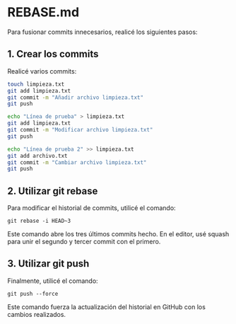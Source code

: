 # REBASE.md

Para fusionar commits innecesarios, realicé los siguientes pasos:

## 1. Crear los commits

Realicé varios commits: 

```bash
touch limpieza.txt
git add limpieza.txt
git commit -m "Añadir archivo limpieza.txt"
git push

echo "Línea de prueba" > limpieza.txt
git add limpieza.txt
git commit -m "Modificar archivo limpieza.txt"
git push

echo "Línea de prueba 2" >> limpieza.txt
git add archivo.txt
git commit -m "Cambiar archivo limpieza.txt"
git push 
```
## 2. Utilizar git rebase

Para modificar el historial de commits, utilicé el comando:

`git rebase -i HEAD~3`

Este comando abre los tres últimos commits hecho. En el editor, usé squash para unir el segundo y tercer commit con el primero.

## 3. Utilizar git push

Finalmente, utilicé el comando:

`git push --force`

Este comando fuerza la actualización del historial en GitHub con los cambios realizados.


